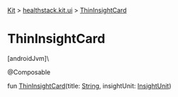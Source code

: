
[Kit](../../kit.html) > [healthstack.kit.ui](index.html) > [ThinInsightCard](-thin-insight-card.html)



# ThinInsightCard



[androidJvm]\




@Composable



fun [ThinInsightCard](-thin-insight-card.html)(title: [String](https://kotlinlang.org/api/latest/jvm/stdlib/kotlin/-string/index.html), insightUnit: [InsightUnit](-insight-unit/index.html))





